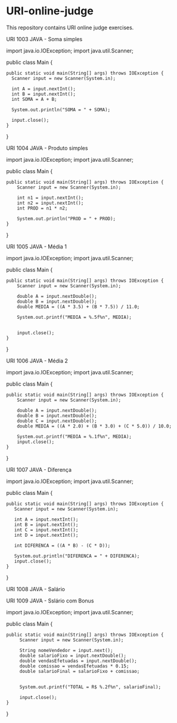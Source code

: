 # URI-online-judge
This repository contains URI online judge exercises.

URI 1003 JAVA - Soma simples

import java.io.IOException;
import java.util.Scanner;
 
public class Main {
 
    public static void main(String[] args) throws IOException {
      Scanner input = new Scanner(System.in);
      
      int A = input.nextInt();
      int B = input.nextInt();
      int SOMA = A + B;
      
      System.out.println("SOMA = " + SOMA);
      
      input.close();
    }
 
}

URI 1004 JAVA - Produto simples

import java.io.IOException;
import java.util.Scanner;
 
public class Main {
 
    public static void main(String[] args) throws IOException {
        Scanner input = new Scanner(System.in);
        
        int n1 = input.nextInt();
        int n2 = input.nextInt();
        int PROD = n1 * n2;
        
        System.out.println("PROD = " + PROD);
    }
 
}

URI 1005 JAVA - Média 1

import java.io.IOException;
import java.util.Scanner; 

public class Main {
 
    public static void main(String[] args) throws IOException {
        Scanner input = new Scanner(System.in);
        
        double A = input.nextDouble();
        double B = input.nextDouble();
        double MEDIA = ((A * 3.5) + (B * 7.5)) / 11.0;
        
        System.out.printf("MEDIA = %.5f%n", MEDIA);


        input.close();
    }
 
}

URI 1006 JAVA - Média 2

import java.io.IOException;
import java.util.Scanner;
 
public class Main {
 
    public static void main(String[] args) throws IOException {
        Scanner input = new Scanner(System.in);
    
        double A = input.nextDouble();
        double B = input.nextDouble();
        double C = input.nextDouble();
        double MEDIA = ((A * 2.0) + (B * 3.0) + (C * 5.0)) / 10.0;
    
        System.out.printf("MEDIA = %.1f%n", MEDIA);
        input.close();
    }
 
}

URI 1007 JAVA - Diferença

import java.io.IOException;
import java.util.Scanner; 

public class Main {
 
    public static void main(String[] args) throws IOException {
       Scanner input = new Scanner(System.in);
       
       int A = input.nextInt();
       int B = input.nextInt();
       int C = input.nextInt();
       int D = input.nextInt();
       
       int DIFERENCA = ((A * B) - (C * D));
       
       System.out.println("DIFERENCA = " + DIFERENCA);
       input.close();
    }
 
}

URI 1008 JAVA - Salário


URI 1009 JAVA - Sslário com Bonus

import java.io.IOException;
import java.util.Scanner; 

public class Main {
 
    public static void main(String[] args) throws IOException {
         Scanner input = new Scanner(System.in);
         
         String nomeVendedor = input.next();
         double salarioFixo = input.nextDouble();
         double vendasEfetuadas = input.nextDouble();
         double comissao = vendasEfetuadas * 0.15;
         double salarioFinal = salarioFixo + comissao;
                  

         System.out.printf("TOTAL = R$ %.2f%n", salarioFinal);
         
         input.close();
    }
 
}
